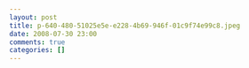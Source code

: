 ```yaml
---
layout: post
title: p-640-480-51025e5e-e228-4b69-946f-01c9f74e99c8.jpeg
date: 2008-07-30 23:00
comments: true
categories: []
---
```


